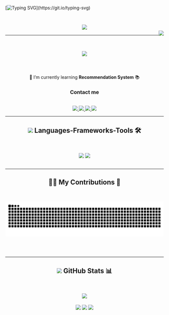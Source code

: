 [![Typing SVG](https://readme-typing-svg.herokuapp.com?font=Fira+Code&duration=2000&pause=500&color=1FF773&multiline=true&width=435&height=180&lines=nc+-lvnp+1337;listening+on+%5Bany%5D+1337+...;connect+to+%5BLORDSINE%5D+profile;%24+script+%2Fdev%2Fnull+-c+bash;LORDSINE%40profile%3A~%24+.%2Fexploit;..............................;............PwN3d!............;..............................;..............................;..............................;..............................;..............................;)](https://git.io/typing-svg)

&nbsp;
<!--💬GREETINGSTITLE / FONTS: https://www.thefancytext.com/ and then paste on 🌐WEBSITE: https://github.com/denvercoder1/readme-typing-svg -->
<p align="center">
<img src="https://readme-typing-svg.herokuapp.com?font=Orbitron&pause=1000&color=27F76A&width=360&lines=%E2%96%91A%E2%96%91C%E2%96%91C%E2%96%91E%E2%96%91S%E2%96%91S%E2%96%91+%E2%96%91G%E2%96%91A%E2%96%91I%E2%96%91N%E2%96%91E%E2%96%91D%E2%96%91">
  
<br/>
<img align="right" src="https://visitor-badge.laobi.icu/badge?page_id=dev-angelist.dev-angelist" />
<hr/>

<h1 align="center">
    <img src="https://readme-typing-svg.herokuapp.com/?font=Righteous&size=35&center=true&vCenter=true&width=500&height=70&duration=4000&lines=Hi+There!+👋;+I'm+LORDSINE!;" />
</h1>

<br/>

<div align="center">

🌱 I’m currently learning **Recommendation System** 📚

### Contact me
 </div>
 <br/>
<div align="center">  
  <a href="mailto:prajwalghimire1234@gmail.com">
    <img src="https://img.shields.io/badge/Gmail-333333?style=for-the-badge&logo=gmail&logoColor=red" />
  </a>
  <a href="https://www.facebook.com/prajwal.ghimire.30" target="_blank">
    <img src="https://img.shields.io/badge/Facebook-333333?style=for-the-badge&logo=facebook&logoColor=white" />
  </a>
  <a href="https://www.instagram.com/parzival4real" target="_blank">
    <img src="https://img.shields.io/badge/Instagram-333333?style=for-the-badge&logo=instagram&logoColor=white" />
  </a>
  <a href="https://www.linkedin.com/in/prajwal-ghimire-280a97293/" target="_blank">
    <img src="https://img.shields.io/badge/LinkedIn-333333?style=for-the-badge&logo=linkedin&logoColor=white" />
  </a>

</div>

 <hr/>

<div align="center">
    <h2><img src="https://media2.giphy.com/media/QssGEmpkyEOhBCb7e1/giphy.gif?cid=ecf05e47a0n3gi1bfqntqmob8g9aid1oyj2wr3ds3mg700bl&rid=giphy.gif" width ="22"> Languages-Frameworks-Tools 🛠️</h2><br/><br/>
    <img src="https://skillicons.dev/icons?i=html,css,vscode,github,git,linux,windows" />
    <img src="https://skillicons.dev/icons?i=python,c,cpp,vim,neovim,mysql" /><br>

</div>

<br/>

<hr/>

<div align="center">
  <h2>👨‍💻 My Contributions 🙏</h2>
  <br>
    
   ![Snake animation](https://raw.githubusercontent.com/LORDSINE/LORDSINE/output/github-contribution-grid-snake-dark.svg?palette=github-dark)
  
  <br/><br/>
</div>
<hr/>

<div align=center>
<h2 align="center"><img src="https://media.giphy.com/media/iY8CRBdQXODJSCERIr/giphy.gif" width="22"> GitHub Stats 📊</h2>

<br/><br/>
![](https://github-profile-trophy.vercel.app/?username=LORDSINE&theme=tokyonight&no-frame=false&no-bg=false&margin-w=4) <br/><br/>
![](https://github-readme-stats.vercel.app/api/top-langs/?username=LORDSINE&theme=tokyonight&hide_border=false&include_all_commits=true&count_private=true&layout=compact)
![](https://github-readme-stats.vercel.app/api?username=LORDSINE&theme=tokyonight&hide_border=false&include_all_commits=true&count_private=true)
![](https://github-readme-streak-stats.herokuapp.com/?user=LORDSINE&theme=tokyonight&hide_border=false)

</div>

